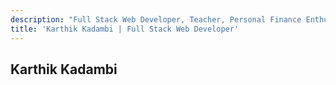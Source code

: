 ```yaml
---
description: "Full Stack Web Developer, Teacher, Personal Finance Enthusiast"
title: 'Karthik Kadambi | Full Stack Web Developer'
---
```

<section>
    <h1>Karthik Kadambi</h1>
    
</section>